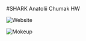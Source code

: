 #SHARK Anatolii Chumak HW

![Website](https://tolik4umak.github.io/SHARK/)

![Mokeup](https://cdn.dribbble.com/userupload/2847800/file/original-b9303174fb9146311457fb102c9d4fa1.png?compress=1&resize=1504x1128)

